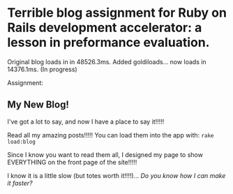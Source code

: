 # Terrible blog assignment for Ruby on Rails development accelerator: a lesson in preformance evaluation.

Original blog loads in in 48526.3ms.
Added goldiloads... now loads in 14376.1ms.
(In progress)

Assignment:

## My New Blog!

I've got a lot to say, and now I have a place to say it!!!!!

Read all my amazing posts!!!!! You can load them into the app with: `rake load:blog`

Since I know you want to read them all, I designed my page to show EVERYTHING on the front page of the site!!!!!

I know it is a little slow (but totes worth it!!!!)... _Do you know how I can make it faster?_
